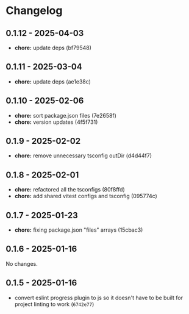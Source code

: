 # Changelog

## 0.1.12 - 2025-04-03

- __chore:__ update deps (bf79548)

## 0.1.11 - 2025-03-04

- __chore:__ update deps (ae1e38c)

## 0.1.10 - 2025-02-06

- __chore:__ sort package.json files (7e2658f)
- __chore:__ version updates (4f5f731)

## 0.1.9 - 2025-02-02

- __chore:__ remove unnecessary tsconfig outDir (d4d44f7)

## 0.1.8 - 2025-02-01

- __chore:__ refactored all the tsconfigs (80f8ffd)
- __chore:__ add shared vitest configs and tsconfig (095774c)

## 0.1.7 - 2025-01-23

- __chore:__ fixing package.json "files" arrays (15cbac3)

## 0.1.6 - 2025-01-16

No changes.

## 0.1.5 - 2025-01-16

- convert eslint progress plugin to js so it doesn't have to be built for project linting to work (`6742e77`)
